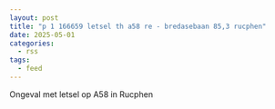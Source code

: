 ```yaml
---
layout: post
title: "p 1 166659 letsel th a58 re - bredasebaan 85,3 rucphen"
date: 2025-05-01
categories: 
  - rss
tags: 
  - feed
---
```


Ongeval met letsel op A58 in Rucphen
